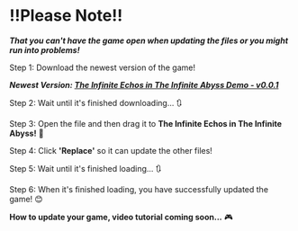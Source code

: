 # <b>!!Please Note!!</b>
<b><i>That you can't have the game open when updating the files or you might run into problems!</i></b>

Step 1: Download the newest version of the game!

<b><i>Newest Version: [The Infinite Echos in The Infinite Abyss Demo - v0.0.1](https://github.com/CleverFox64/Versions-of-The-Crystals/releases/tag/v0.0.5)</i></b>

Step 2: Wait until it's finished downloading... 🔃

Step 3: Open the file and then drag it to <b>The Infinite Echos in The Infinite Abyss!</b> 📁

Step 4: Click <b>'Replace'</b> so it can update the other files!

Step 5: Wait until it's finished loading... 🔃

Step 6: When it's finished loading, you have successfully updated the game! 😊

<b>How to update your game, video tutorial coming soon...</b> 🎮
